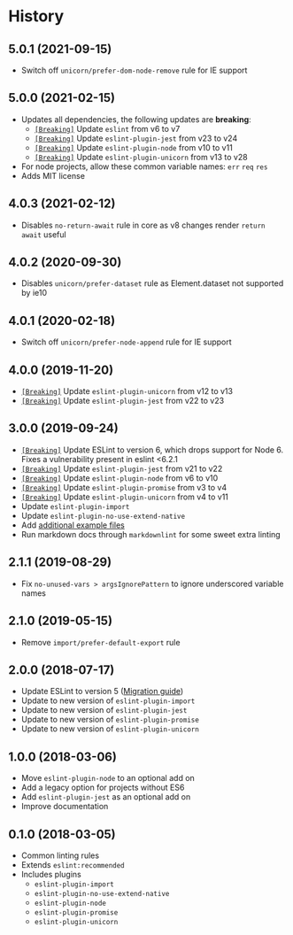 # History

## 5.0.1 (2021-09-15)

* Switch off `unicorn/prefer-dom-node-remove` rule for IE support

## 5.0.0 (2021-02-15)

* Updates all dependencies, the following updates are **breaking**:
  * [`[Breaking]`](https://github.com/eslint/eslint/releases) Update `eslint` from v6 to v7
  * [`[Breaking]`](https://github.com/jest-community/eslint-plugin-jest/releases/tag/v24.0.0) Update `eslint-plugin-jest` from v23 to v24
  * [`[Breaking]`](https://github.com/mysticatea/eslint-plugin-node/releases/tag/v11.1.0) Update `eslint-plugin-node` from v10 to v11
  * [`[Breaking]`](https://github.com/sindresorhus/eslint-plugin-unicorn/releases) Update `eslint-plugin-unicorn` from v13 to v28
* For node projects, allow these common variable names: `err` `req` `res`
* Adds MIT license

## 4.0.3 (2021-02-12)

* Disables `no-return-await` rule in core as v8 changes render `return await` useful

## 4.0.2 (2020-09-30)

* Disables `unicorn/prefer-dataset` rule as Element.dataset not supported by ie10

## 4.0.1 (2020-02-18)

* Switch off `unicorn/prefer-node-append` rule for IE support

## 4.0.0 (2019-11-20)

* [`[Breaking]`](https://github.com/sindresorhus/eslint-plugin-unicorn/releases) Update `eslint-plugin-unicorn` from v12 to v13
* [`[Breaking]`](https://github.com/jest-community/eslint-plugin-jest/releases/tag/v23.0.0) Update `eslint-plugin-jest` from v22 to v23

## 3.0.0 (2019-09-24)

* [`[Breaking]`](https://github.com/eslint/eslint/blob/master/docs/user-guide/migrating-to-6.0.0.md) Update ESLint to version 6, which drops support for Node 6. Fixes a vulnerability present in eslint <6.2.1
* [`[Breaking]`](https://github.com/jest-community/eslint-plugin-jest/releases/tag/v22.0.0) Update `eslint-plugin-jest` from v21 to v22
* [`[Breaking]`](https://github.com/mysticatea/eslint-plugin-node/releases) Update `eslint-plugin-node` from v6 to v10
* [`[Breaking]`](https://github.com/xjamundx/eslint-plugin-promise/blob/master/CHANGELOG.md#400) Update `eslint-plugin-promise` from v3 to v4
* [`[Breaking]`](https://github.com/sindresorhus/eslint-plugin-unicorn/releases) Update `eslint-plugin-unicorn` from v4 to v11
* Update `eslint-plugin-import`
* Update `eslint-plugin-no-use-extend-native`
* Add [additional example files](./examples)
* Run markdown docs through `markdownlint` for some sweet extra linting

## 2.1.1 (2019-08-29)

* Fix `no-unused-vars > argsIgnorePattern` to ignore underscored variable names

## 2.1.0 (2019-05-15)

* Remove `import/prefer-default-export` rule

## 2.0.0 (2018-07-17)

* Update ESLint to version 5 ([Migration guide](https://github.com/eslint/eslint/blob/master/docs/user-guide/migrating-to-5.0.0.md))
* Update to new version of `eslint-plugin-import`
* Update to new version of `eslint-plugin-jest`
* Update to new version of `eslint-plugin-promise`
* Update to new version of `eslint-plugin-unicorn`

## 1.0.0 (2018-03-06)

* Move `eslint-plugin-node` to an optional add on
* Add a legacy option for projects without ES6
* Add `eslint-plugin-jest` as an optional add on
* Improve documentation

## 0.1.0 (2018-03-05)

* Common linting rules
* Extends `eslint:recommended`
* Includes plugins
  * `eslint-plugin-import`
  * `eslint-plugin-no-use-extend-native`
  * `eslint-plugin-node`
  * `eslint-plugin-promise`
  * `eslint-plugin-unicorn`
